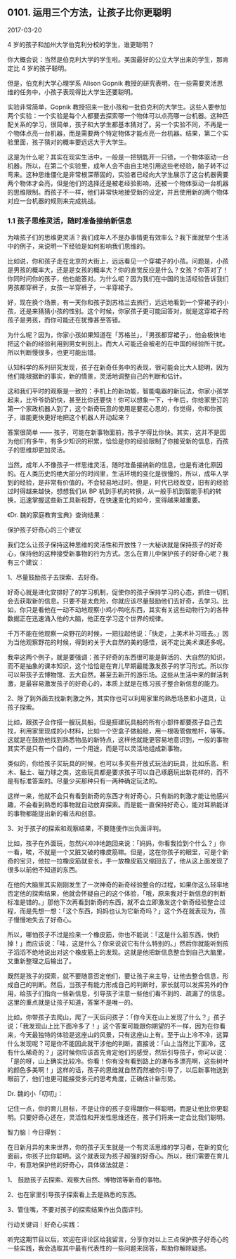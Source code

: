 ## 0101. 运用三个方法，让孩子比你更聪明

2017-03-20

4 岁的孩子和加州大学伯克利分校的学生，谁更聪明？

你大概会说：当然是伯克利大学的学生啦。美国最好的公立大学出来的学生，那肯定比 4 岁的孩子聪明。

但是，伯克利大学心理学系 Alison Gopnik 教授的研究表明，在一些需要灵活思维的任务中，小孩子表现得比大学生还要聪明。

实验非常简单，Gopnik 教授招来一批小孩和一批伯克利的大学生。这些人要参加两个实验：一个实验是每个人都要去探索哪一个物体可以点亮哪一台机器。这种匹配关系的学习，很简单，孩子和大学生都基本猜对了。另一个实验不同，不再是一个物体点亮一台机器，而是需要两个特定物体才能点亮一台机器。结果，第二个实验里面，孩子猜对的概率要远远大于大学生。

这是为什么呢？其实在现实生活中，一般是一把钥匙开一只锁，一个物体驱动一台机器。所以，在第二个实验里，成年人会不由自主地引用这些老经验，脑子转不过弯来。这种思维僵化是非常根深蒂固的，实验者已经向大学生展示了这台机器需要两个物体才会亮，但是他们的选择还是被老经验影响，还被一个物体驱动一台机器的思维限制。而孩子不一样，他们非常快地接受新的设定，并且使用新的两个物体对应一台机器的规则来完成挑战。

### 1.1 孩子思维灵活，随时准备接纳新信息

为啥孩子们的思维更灵活？我们成年人不是办事情更有效率么？我下面就举个生活中的例子，来说明一下经验是如何影响我们思维的。

比如说，你和孩子走在北京的大街上，远远看见一个穿裙子的小孩。问题是，小孩是男孩的概率大，还是是女孩的概率大？你的直觉反应是什么？女孩？你答对了！你同时问你的孩子，他也能答对。为什么呢？因为我们在中国的生活经验告诉我们男孩都穿裤子，女孩一半穿裤子，一半穿裙子。

好，现在换个场景，有一天你和孩子到苏格兰去旅行，远远地看到一个穿裙子的小孩，还是来猜猜小孩的性别。这个时候，你家孩子更可能回答对，就是这穿裙子的孩子是男孩，而你可能还在犹豫甚至答错。

为什么呢？因为，你家小孩如果知道在「苏格兰」，「男孩都穿裙子」，他会极快地把这个新的经验利用到男女判别上。而大人可能还会被老的在中国的经验所干扰，所以判断慢很多，也更可能出错。

认知科学的系列研究发现，孩子在新奇任务中的表现，很可能会比大人聪明，因为他们能根据新的事实，新的情景，灵活地调整自己的判断和估计。

这和我们平时的观察是一致的：手机上的新功能，智能电器的新玩法，你家小孩学起来，比爷爷奶奶快，甚至比你还要快！你可以想象一下，十年后，你给家里订的第一个家政机器人到了，这个新奇玩意的使用是要花心思的，你觉得，你和你孩子，谁能更快更好地把这个机器人开动起来？

答案很简单 —— 孩子，可能在新事物面前，孩子学得比你快。其实，这并不是因为他们有多牛，有多少知识的积累，恰恰是你的经验限制了你接受新的信息，而孩子的思维却更加灵活。

当然，成年人不像孩子一样思维灵活，随时准备接纳新的信息，也是有进化原因的。在人类历史的绝大部分的时间里，生活环境的变化是很慢的，所以，成年人学到的经验，是非常有价值的，不会轻易地过时。但是，时代已经改变，旧有的经验过时得越来越快，想想我们从 BP 机到手机的转换，从一般手机到智能手机的转换，迅速掌握这些新工具新视野，在快速变化的如今，变得越来越重要。

《Dr. 魏的家庭教育宝典》查询结果：

保护孩子好奇心的三个建议

我们怎么让孩子保持这种思维的灵活性和开放性？一大秘诀就是保持孩子的好奇心，保持他的这种接受新事物的行为方式。怎么在育儿中保护孩子的好奇心呢？我有三个建议：

1、尽量鼓励孩子去探索、去好奇。

好奇心就是进化安排好了的学习机制，促使你的孩子保持学习的心态，抓住一切机会去获取新的信息。只要不是太危险，你就应该尽量鼓励他们去好奇，去学习。比如，你只是看他在一动不动地观察小鸡小鸭吃东西，其实有关这些动物行为的各种数据正在迅速涌入他的大脑，他正在学习这个世界的规律。

千万不能在他观察一朵野花的时候，一把拉起他说：「快走，上美术补习班去。」因为当他观察野花的时候，得到的关于大自然的美的感悟，说不定比美术课还多呢。

我举这两个例子，就是要强调：孩子好奇的东西很可能是鲜活的、大自然的知识，而不是抽象的课本知识，这个恰恰是在育儿早期最能激发孩子的学习形式。所以你可以带孩子去博物馆、去大自然，甚至去新开的游乐场。这些从生活中来的鲜活刺激，是最容易激发孩子的好奇心的，本质上就是在练习孩子整合新信息的能力。

2、除了到外面去找新刺激之外，其实你也可以利用家里的熟悉场景和小道具，让孩子探索。

比如，跟孩子合作搭一艘玩具船，但是搭建玩具船的所有小部件都要孩子自己去找，利用家里现成的小材料，比如一个空盒子做船舱，用一根吸管做桅杆，等等。这就是在鼓励他找到熟悉物品的新特点，这样他就能更容易地意识到，一般的事物其实不是只有一个目的，一个用途，而是可以灵活地组成新事物。

类似的，你给孩子买玩具的时候，也可以多买些开放式玩法的玩具，比如乐高、积木、黏土、磁力球之类，这些玩具都是要求孩子可以自己琢磨玩出新花样的，而不是有标准答案的。尽量少买那种只有一两种确定玩法的。

这样一来，他就不会只有看到新奇的东西才有好奇心，只有新的刺激才能让他感兴趣，不会看到熟悉的事物就自动放弃探索。而是能一直保持好奇心，能对耳熟能详的事物都能提出新的看法和创意。

3、对于孩子的探索和观察结果，不要随便作出负面评判。

比如，孩子在外面玩，忽然兴冲冲地跑回来说：「妈妈，你看我捡到个什么？」你一看，唉，不就是一个又脏又破的橡皮筋嘛。但是，这在你孩子的眼里，可是个新奇的宝贝，他拉一拉橡皮筋就变长，手一放橡皮筋又缩回去了，他从这上面发现了很多以前他不知道的东西。

在他的大脑里其实刚刚发生了一次神奇的新奇经验整合的过程，如果你这么轻率地否定他的探索结果，他就会怀疑自己的这个体验，「哦，原来我对于新信息的判断标准是错的。」那他下次再看到新奇的东西，就不会立即激发这个新奇经验整合过程，而是先想一想：「这个东西，妈妈也认为它新奇吗？」这个外在就表现为，孩子慢慢地失去了好奇心。

所以，哪怕孩子不过是捡来一个橡皮筋，你也不能说：「这是什么脏东西，快扔掉！」而应该说：「哇，这是什么？你来说说它有什么特别的。」然后你就能听到孩子滔滔不绝地说出对这个橡皮筋上的发现。这就是他把新信息整合到自己大脑里，又重新整理之后输出了。

既然是孩子的探索，就不要随意否定他们，要让孩子来主导，让他去整合信息，形成自己的判断。然后，当孩子有能力形成自己的判断时，家长就可以发挥另外的作用，给孩子们指向一些新信息，引导孩子注意一些他们看不到的、疏漏了的信息。这里的重点就是让孩子知道，答案不是唯一的。

比如，你带孩子去爬山，爬了一天后问孩子：「你今天在山上发现了什么？」孩子说：「我发现山上比下面冷多了！」这个答案可能跟你期望的不一样，因为在你看来，今天最独特的体验是这座山的风景，只有这座山上有。至于山上冷不冷，这算什么发现呢？可是你不能因此就干涉他的判断，直接说：「山上当然比下面冷，这有什么稀奇的？」这时候你应该首先肯定他们的感受，然后引导孩子，你可以说：「是的呀，山上确实比较冷。你看！你有没有看到路上的瀑布多漂亮啊，这些树叶的颜色多美啊！」这样的话，孩子的思维就自然而然被你引导了，以后新事物送到眼前了，他们也更可能接受多元的思考角度，正确估计新形势。

Dr. 魏的小「叨叨」：

记住一点，你的育儿目标，不是让你的孩子变得跟你一样聪明，而是让他比你更聪明。只要好奇心还在，灵活性和开发性思维还在，孩子们将来一定会比我们聪明。

智力脑｜今日得到：

在日新月异的未来世界，你的孩子天生就是一个有灵活思维的学习者，在新的变化面前，你孩子比你聪明。这个就表现为孩子超强的好奇心。所以，我们需要在育儿中，有意地保护他的好奇心，具体做法就是：

1、 鼓励孩子去探索、观察大自然、博物馆等新奇的事物。

2、也在家里引导孩子探索看上去是熟悉的东西。

3、管住嘴，不要对孩子的探索结果作出负面评判。

行动关键词｜好奇心实践：

听完这期节目以后，欢迎在评论区给我留言，分享你对以上三点保护孩子好奇心的一些实践，我会选取其中最有代表性的一些问题来回答，帮助你解除疑惑。